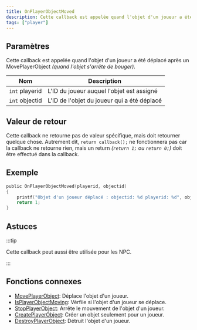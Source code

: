 ```yaml
---
title: OnPlayerObjectMoved
description: Cette callback est appelée quand l'objet d'un joueur a été déplacé après un MovePlayerObject (quand l'objet s'arrête de bouger).
tags: ["player"]
---
```


## Paramètres

Cette callback est appelée quand l'objet d'un joueur a été déplacé après un MovePlayerObject _(quand l'objet s'arrête de bouger)_.

| Nom            | Description                                  |
| -------------- | -------------------------------------------- |
| `int` playerid | L'ID du joueur auquel l'objet est assigné    |
| `int` objectid | L'ID de l'objet du joueur qui a été déplacé  |

## Valeur de retour

Cette callback ne retourne pas de valeur spécifique, mais doit retourner quelque chose. Autrement dit, `return callback();` ne fonctionnera pas car la callback ne retourne rien, mais un return _(`return 1;` ou `return 0;`)_ doit être effectué dans la callback.

## Exemple

```c
public OnPlayerObjectMoved(playerid, objectid)
{
    printf("Objet d'un joueur déplacé : objectid: %d playerid: %d", objectid, playerid);
    return 1;
}
```

## Astuces

:::tip

Cette callback peut aussi être utilisée pour les NPC.

:::

## Fonctions connexes

- [MovePlayerObject](../functions/MovePlayerObject): Déplace l'objet d'un joueur.
- [IsPlayerObjectMoving](../functions/IsPlayerObjectMoving): Vérfiie si l'objet d'un joueur se déplace.
- [StopPlayerObject](../functions/StopPlayerObject): Arrête le mouvement de l'objet d'un joueur.
- [CreatePlayerObject](../functions/CreatePlayerObject): Créer un objet seulement pour un joueur.
- [DestroyPlayerObject](../functions/DestroyPlayerObject): Détruit l'objet d'un joueur.
